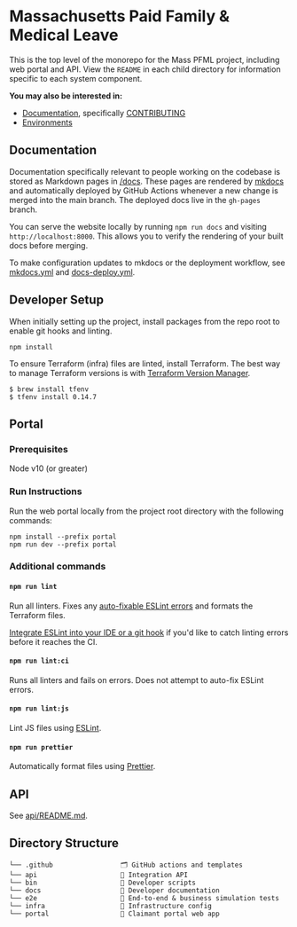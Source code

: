 # Massachusetts Paid Family & Medical Leave

This is the top level of the monorepo for the Mass PFML project, including web portal and API. View the `README` in each child directory for information specific to each system component.

**You may also be interested in:**

- [Documentation](https://eolwd.github.io/pfml), specifically [CONTRIBUTING](https://eolwd.github.io/pfml/contributing)
- [Environments](https://lwd.atlassian.net/wiki/spaces/DD/pages/246612440/Environments)

## Documentation

Documentation specifically relevant to people working on the codebase is stored as Markdown pages in [/docs](./docs). These pages are rendered by [mkdocs](https://www.mkdocs.org/) and automatically deployed by GitHub Actions whenever a new change is merged into the main branch. The deployed docs live in the `gh-pages` branch.

You can serve the website locally by running `npm run docs` and visiting `http://localhost:8000`. This allows you to verify the rendering of your built docs before merging.

To make configuration updates to mkdocs or the deployment workflow, see [mkdocs.yml](./mkdocs.yml) and [docs-deploy.yml](./.github/workflows/docs-deploy.yml).

## Developer Setup

When initially setting up the project, install packages from the repo root to enable git hooks and linting.

```
npm install
```

To ensure Terraform (infra) files are linted, install Terraform. The best way to manage Terraform versions is with [Terraform Version Manager](https://github.com/tfutils/tfenv).

```
$ brew install tfenv
$ tfenv install 0.14.7
```

## Portal

### Prerequisites

Node v10 (or greater)

### Run Instructions

Run the web portal locally from the project root directory with the following commands:

```
npm install --prefix portal
npm run dev --prefix portal
```

### Additional commands

#### `npm run lint`

Run all linters. Fixes any [auto-fixable ESLint errors](https://eslint.org/docs/user-guide/command-line-interface#fixing-problems) and formats the Terraform files.

[Integrate ESLint into your IDE or a git hook](https://eslint.org/docs/user-guide/integrations) if you'd like to catch linting errors before it reaches the CI.

#### `npm run lint:ci`

Runs all linters and fails on errors. Does not attempt to auto-fix ESLint errors.

#### `npm run lint:js`

Lint JS files using [ESLint](https://eslint.org/).

#### `npm run prettier`

Automatically format files using [Prettier](https://prettier.io/).

## API

See [api/README.md](/api/README.md).

## Directory Structure

```
└── .github                 🗂 GitHub actions and templates
└── api                     🔀 Integration API
└── bin                     🤖 Developer scripts
└── docs                    🔖 Developer documentation
└── e2e                     🏁 End-to-end & business simulation tests
└── infra                   🌲 Infrastructure config
└── portal                  🚪 Claimant portal web app
```
